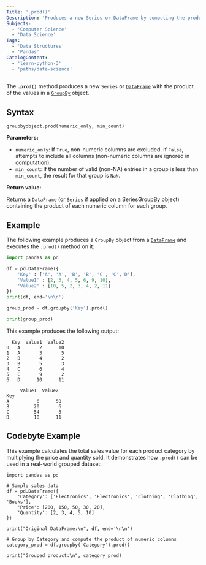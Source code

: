 ```yaml
---
Title: '.prod()'
Description: 'Produces a new Series or DataFrame by computing the product of the values within the group.'
Subjects:
  - 'Computer Science'
  - 'Data Science'
Tags:
  - 'Data Structures'
  - 'Pandas'
CatalogContent:
  - 'learn-python-3'
  - 'paths/data-science'
---
```


The **`.prod()`** method produces a new `Series` or [`DataFrame`](https://www.codecademy.com/resources/docs/pandas/dataframe) with the product of the values in a [`GroupBy`](https://www.codecademy.com/resources/docs/pandas/groupby) object.

## Syntax

```pseudo
groupbyobject.prod(numeric_only, min_count)
```

**Parameters:**

- `numeric_only`: If `True`, non-numeric columns are excluded. If `False`, attempts to include all columns (non-numeric columns are ignored in computation).
- `min_count`: If the number of valid (non-NA) entries in a group is less than `min_count`, the result for that group is `NaN`.

**Return value:**

Returns a `DataFrame` (or `Series` if applied on a SeriesGroupBy object) containing the product of each numeric column for each group.

## Example

The following example produces a `GroupBy` object from a [`DataFrame`](https://www.codecademy.com/resources/docs/pandas/dataframe) and executes the `.prod()` method on it:

```py
import pandas as pd

df = pd.DataFrame({
    'Key' : ['A', 'A', 'B', 'B', 'C', 'C','D'],
    'Value1' : [2, 3, 4, 5, 6, 9, 10],
    'Value2' : [10, 5, 2, 3, 4, 2, 11]
})
print(df, end='\n\n')

group_prod = df.groupby('Key').prod()

print(group_prod)
```

This example produces the following output:

```shell
  Key  Value1  Value2
0   A       2      10
1   A       3       5
2   B       4       2
3   B       5       3
4   C       6       4
5   C       9       2
6   D      10      11

     Value1  Value2
Key
A          6      50
B         20       6
C         54       8
D         10      11
```

## Codebyte Example

This example calculates the total sales value for each product category by multiplying the price and quantity sold. It demonstrates how `.prod()` can be used in a real-world grouped dataset:

```codebyte/python
import pandas as pd

# Sample sales data
df = pd.DataFrame({
    'Category': ['Electronics', 'Electronics', 'Clothing', 'Clothing', 'Books'],
    'Price': [200, 150, 50, 30, 20],
    'Quantity': [2, 3, 4, 5, 10]
})

print("Original DataFrame:\n", df, end='\n\n')

# Group by Category and compute the product of numeric columns
category_prod = df.groupby('Category').prod()

print("Grouped product:\n", category_prod)
```
